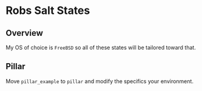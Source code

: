 # Robs Salt States
## Overview
My OS of choice is `FreeBSD` so all of these states will be tailored toward that.

## Pillar
Move `pillar_example` to `pillar` and modify the specifics your environment.
